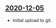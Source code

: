 ## [2020-12-05](https://github.com/faktaoklimatu/graphics/blob/727f21105d468e2396f5c0a82312c8429c850442/Data%20visualization/Climate%20indicators/World/Schema%20of%20climate%20change/en-climate-change-schema.ai)

- Initial upload to git.

